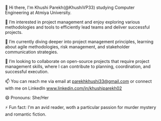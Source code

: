👋 Hi there, I'm Khushi Parekh(@KhushiVP33) studying Computer Engineering at Atmiya University.

👀 I’m interested in project management and enjoy exploring various methodologies and tools to efficiently lead teams and deliver successful projects.

🌱 I’m currently diving deeper into project management principles, learning about agile methodologies, risk management, and stakeholder communication strategies.

💞️ I’m looking to collaborate on open-source projects that require project management skills, where I can contribute to planning, coordination, and successful execution.

📫 You can reach me via email at parekhkhushi33@gmail.com or connect with me on LinkedIn www.linkedin.com/in/khushiparekh02

😄 Pronouns: She/Her

⚡ Fun fact: I'm an avid reader, woth a particular passion for murder mystery and romantic fiction.


<!---
KhushiVP33/KhushiVP33 is a ✨ special ✨ repository because its `README.md` (this file) appears on your GitHub profile.
You can click the Preview link to take a look at your changes.
--->

